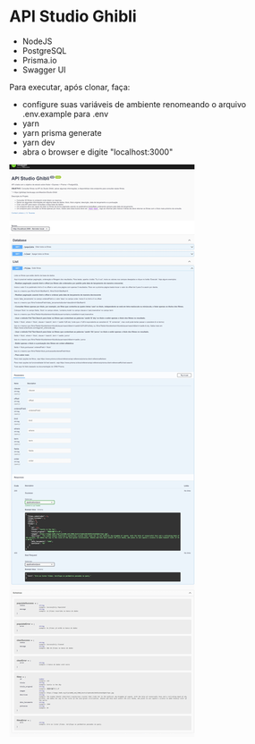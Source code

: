 # API Studio Ghibli

- NodeJS
- PostgreSQL
- Prisma.io
- Swagger UI

Para executar, após clonar, faça:

- configure suas variáveis de ambiente renomeando o arquivo .env.example para .env
- yarn
- yarn prisma generate
- yarn dev
- abra o browser e digite "localhost:3000"


<img src="swagger_doc.png">